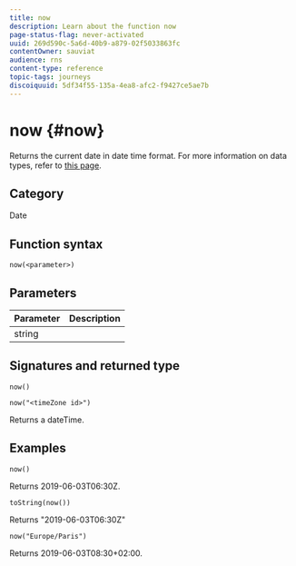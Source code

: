 ```yaml
---
title: now
description: Learn about the function now
page-status-flag: never-activated
uuid: 269d590c-5a6d-40b9-a879-02f5033863fc
contentOwner: sauviat
audience: rns
content-type: reference
topic-tags: journeys
discoiquuid: 5df34f55-135a-4ea8-afc2-f9427ce5ae7b
---
```


# now {#now}

Returns the current date in date time format. For more information on data types, refer to [this page](../expression/data-types.md).

## Category

Date

## Function syntax

`now(<parameter>)`

## Parameters

|Parameter|Description|
|--- |--- |
|string||

## Signatures and returned type

`now()`

`now("<timeZone id>")`

Returns a dateTime.

## Examples

`now()`

 Returns 2019-06-03T06:30Z.

`toString(now())`

Returns "2019-06-03T06:30Z"

`now("Europe/Paris")`

Returns 2019-06-03T08:30+02:00.